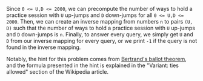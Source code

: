 Since `0 <= U,D <= 2000`, we can precompute the number of ways to hold a practice session with `U` up-jumps and `D` down-jumps for all `0 <= U,D <= 2000`. Then, we can create an inverse mapping from numbers `n` to pairs `(U, D)` such that the number of ways to hold a practice session with `U` up-jumps and `D` down-jumps is `n`. Finally, to answer every query, we simply get `U` and `D` from our inverse mapping for every query, or we print `-1` if the query is not found in the inverse mapping.

Notably, the hint for this problem comes from [Bertrand's ballot theorem](https://en.wikipedia.org/wiki/Bertrand%27s_ballot_theorem), and the formula presented in the hint is explained in the "Variant: ties allowed" section of the Wikipedia article.